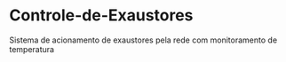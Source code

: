# Controle-de-Exaustores
Sistema de acionamento de exaustores pela rede com monitoramento de temperatura
